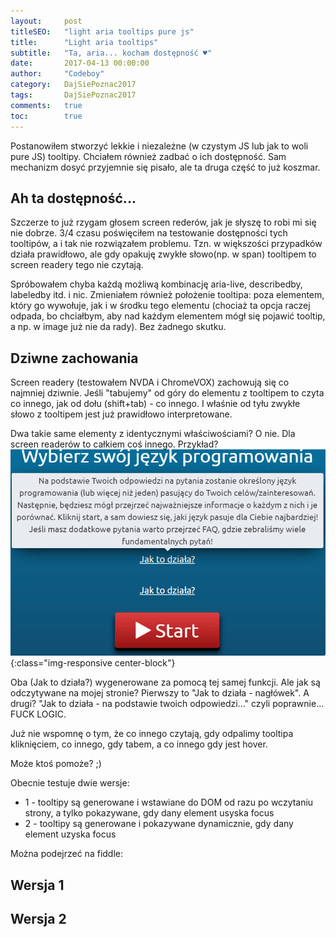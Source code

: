 ```yaml
---
layout:     post
titleSEO:   "light aria tooltips pure js"
title:      "Light aria tooltips"
subtitle:   "Ta, aria... kocham dostępność ♥"
date:       2017-04-13 00:00:00
author:     "Codeboy"
category:   DajSiePoznac2017
tags:       DajSiePoznac2017
comments:   true
toc:        true
---
```

Postanowiłem stworzyć lekkie i niezależne (w czystym JS lub jak to woli pure JS) tooltipy. Chciałem również zadbać o ich dostępność. Sam mechanizm dosyć przyjemnie się pisało, ale ta druga część to już koszmar.

## Ah ta dostępność...

Szczerze to już rzygam głosem screen rederów, jak je słyszę to robi mi się nie dobrze. 3/4 czasu poświęciłem na testowanie dostępności tych tooltipów, a i tak nie rozwiązałem problemu. Tzn. w większości przypadków działa prawidłowo, ale gdy opakuję zwykłe słowo(np. w span) tooltipem to screen readery tego nie czytają.

Spróbowałem chyba każdą możliwą kombinację aria-live, describedby, labeledby itd. i nic. Zmieniałem również położenie tooltipa: poza elementem, który go wywołuje, jak i w środku tego elementu (chociaż ta opcja raczej odpada, bo chciałbym, aby nad każdym elementem mógł się pojawić tooltip, a np. w image już nie da rady). Bez żadnego skutku.

## Dziwne zachowania

Screen readery (testowałem NVDA i ChromeVOX) zachowują się co najmniej dziwnie. Jeśli "tabujemy" od góry do elementu z tooltipem to czyta co innego, jak od dołu (shift+tab) - co innego. I właśnie od tyłu zwykłe słowo z tooltipem jest już prawidłowo interpretowane.

Dwa takie same elementy z identycznymi właściwościami? O nie. Dla screen readerów to całkiem coś innego. Przykład?
![Dwa elementy span na stronie](/img/dwa-elementy.png){:class="img-responsive center-block"}

Oba (Jak to działa?) wygenerowane za pomocą tej samej funkcji. Ale jak są odczytywane na mojej stronie? Pierwszy to "Jak to działa - nagłówek". A drugi? "Jak to działa - na podstawie twoich odpowiedzi..." czyli poprawnie... FUCK LOGIC.

Już nie wspomnę o tym, że co innego czytają, gdy odpalimy tooltipa kliknięciem, co innego, gdy tabem, a co innego gdy jest hover.

Może ktoś pomoże? ;)

Obecnie testuje dwie wersje:
* 1 - tooltipy są generowane i wstawiane do DOM od razu po wczytaniu strony, a tylko pokazywane, gdy dany element usyska focus
* 2 - tooltipy są generowane i pokazywane dynamicznie, gdy dany element uzyska focus

Można podejrzeć na fiddle:

## Wersja 1

<script async src="//jsfiddle.net/C0deboy/999rrzo1/embed/result,js,html,css/dark/"></script>

## Wersja 2

<script async src="//jsfiddle.net/C0deboy/nv2npbnm/embed/result,js,html,css/dark/"></script>